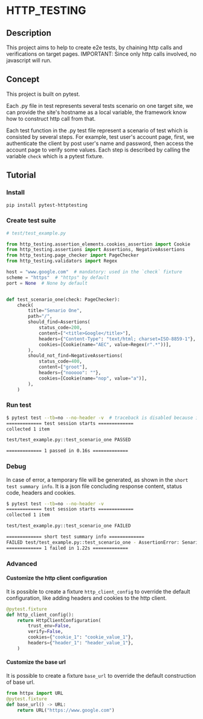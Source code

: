 # HTTP_TESTING

## Description
This project aims to help to create e2e tests, by chaining http calls and verifications on target pages.
IMPORTANT: Since only http calls involved, no javascript will run.

## Concept
This project is built on pytest.

Each .py file in test represents several tests scenario on one target site, we can provide the site's hostname
as a local variable, the framework know how to construct http call from that.

Each test function in the .py test file represent a scenario of test which is consisted by several steps. For example,
test user's account page, first, we authenticate the client by post user's name and password,
then access the account page to verify some values. Each step is described by calling the variable `check`
which is a pytest fixture.

## Tutorial
### Install
```bash
pip install pytest-httptesting
```

### Create test suite
```python
# test/test_example.py

from http_testing.assertion_elements.cookies_assertion import Cookie
from http_testing.assertions import Assertions, NegativeAssertions
from http_testing.page_checker import PageChecker
from http_testing.validators import Regex

host = "www.google.com"  # mandatory: used in the `check` fixture
scheme = "https"  # "https" by default
port = None  # None by default


def test_scenario_one(check: PageChecker):
    check(
        title="Senario One",
        path="/",
        should_find=Assertions(
            status_code=200,
            content=["<title>Google</title>"],
            headers={"Content-Type": "text/html; charset=ISO-8859-1"},
            cookies=[Cookie(name="AEC", value=Regex(r".*"))],
        ),
        should_not_find=NegativeAssertions(
            status_code=400,
            content=["groot"],
            headers={"nooooo": ""},
            cookies=[Cookie(name="nop", value="a")],
        ),
    )
```

### Run test
```bash
$ pytest test --tb=no --no-header -v  # traceback is disabled because it is not very useful to anayse the functional error
============= test session starts =============
collected 1 item

test/test_example.py::test_scenario_one PASSED

============= 1 passed in 0.16s =============

```

### Debug
In case of error, a temporary file will be generated, as shown in the `short test summary info`. It is a json file concluding
response content, status code, headers and cookies.
```bash
$ pytest test --tb=no --no-header -v
============= test session starts =============
collected 1 item

test/test_example.py::test_scenario_one FAILED

============= short test summary info =============
FAILED test/test_example.py::test_scenario_one - AssertionError: Senario One - 'Content-Typessss':'text/html; charset=ISO-8859-1' not found in headers on page 'https://www.google.com/' - please check file '/tmp/tmptaowd2u5'
============= 1 failed in 1.22s =============

```

### Advanced
#### Customize the http client configuration
It is possible to create a fixture `http_client_config` to override the default configuration, like adding headers and cookies to the http client.
```python
@pytest.fixture
def http_client_config():
    return HttpClientConfiguration(
        trust_env=False,
        verify=False,
        cookies={"cookie_1": "cookie_value_1"},
        headers={"header_1": "header_value_1"},
    )
```

#### Customize the base url
It is possible to create a fixture `base_url` to override the default construction of base url.
```python
from httpx import URL
@pytest.fixture
def base_url() -> URL:
    return URL("https://www.google.com")
```
